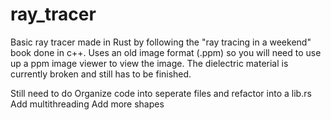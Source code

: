 # ray_tracer
Basic ray tracer made in Rust by following the "ray tracing in a weekend" book done in c++.
Uses an old image format (.ppm) so you will need to use up a ppm image viewer to view the image.
The dielectric material is currently broken and still has to be finished.

Still need to do 
Organize code into seperate files and refactor into a lib.rs
Add multithreading
Add more shapes
